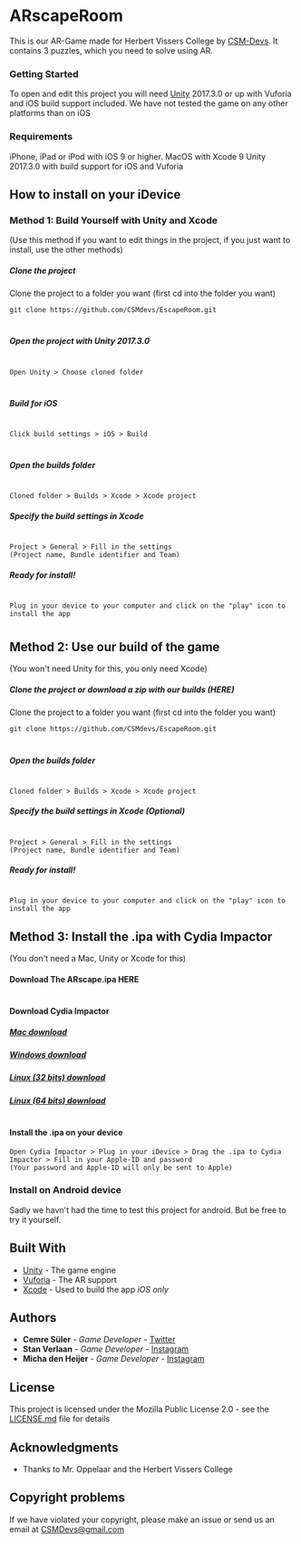# ARscapeRoom

This is our AR-Game made for Herbert Vissers College by [CSM-Devs](csmdevs.github.io).
It contains 3 puzzles, which you need to solve using AR.

### Getting Started

To open and edit this project you will need [Unity](https://unity3d.com) 2017.3.0 or up with Vuforia and iOS build support included. We have not tested the game on any other platforms than on iOS

### Requirements
iPhone, iPad or iPod with iOS 9 or higher.
MacOS with Xcode 9
Unity 2017.3.0 with build support for iOS and Vuforia

## How to install on your iDevice

### Method 1: Build Yourself with Unity and Xcode
(Use this method if you want to edit things in the project, if you just want to install, use the other methods)
##### Clone the project
Clone the project to a folder you want (first cd into the folder you want)
```
git clone https://github.com/CSMdevs/EscapeRoom.git
```
#
##### Open the project with Unity 2017.3.0
#
```
Open Unity > Choose cloned folder
```
#
##### Build for iOS
#
```
Click build settings > iOS > Build
```
#
##### Open the builds folder
#
```
Cloned folder > Builds > Xcode > Xcode project
```


##### Specify the build settings in Xcode
#
```
Project > General > Fill in the settings
(Project name, Bundle identifier and Team)
```
##### Ready for install!
#
```
Plug in your device to your computer and click on the "play" icon to install the app
```
#
#
## Method 2: Use our build of the game
(You won't need Unity for this, you only need Xcode)
##### Clone the project or download a zip with our builds (HERE)
Clone the project to a folder you want (first cd into the folder you want)
```
git clone https://github.com/CSMdevs/EscapeRoom.git
```
#
##### Open the builds folder
#
```
Cloned folder > Builds > Xcode > Xcode project
```
##### Specify the build settings in Xcode (Optional)
#
```
Project > General > Fill in the settings
(Project name, Bundle identifier and Team)
```
##### Ready for install!
#
```
Plug in your device to your computer and click on the "play" icon to install the app
```
## Method 3: Install the .ipa with Cydia Impactor
(You don't need a Mac, Unity or Xcode for this)
#### Download The ARscape.ipa HERE
#
#### Download Cydia Impactor
##### [Mac download](https://cydia.saurik.com/api/latest/1)
##### [Windows download](https://cydia.saurik.com/api/latest/2)
##### [Linux (32 bits) download](https://cydia.saurik.com/api/latest/4)
#####  [Linux (64 bits) download](https://cydia.saurik.com/api/latest/5)
#
#
#### Install the .ipa on your device
```
Open Cydia Impactor > Plug in your iDevice > Drag the .ipa to Cydia Impactor > Fill in your Apple-ID and password
(Your password and Apple-ID will only be sent to Apple)
```
### Install on Android device

Sadly we havn't had the time to test this project for android. But be free to try it yourself.


## Built With

* [Unity](https://unity3d.com/) -  The game engine
* [Vuforia](https://www.vuforia.com) - The AR support
* [Xcode](https://developer.apple.com/xcode/) - Used to build the app *iOS only*


## Authors

* **Cemre Süler** - *Game Developer* - [Twitter](https://twitter.com/Cemre2002Cemre)
* **Stan Verlaan** - *Game Developer* - [Instagram](https://www.instagram.com/stanverlaan/)
* **Micha den Heijer** - *Game Developer* - [Instagram](https://www.instagram.com/michabeste/)


## License

This project is licensed under the Mozilla Public License 2.0 - see the [LICENSE.md](LICENSE.md) file for details

## Acknowledgments

* Thanks to Mr. Oppelaar  and the Herbert Vissers College

## Copyright problems
If we have violated your copyright, please make an issue or send us an email at CSMDevs@gmail.com
